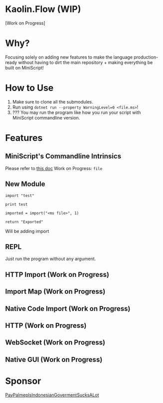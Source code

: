 # Kaolin.Flow (WIP)
[Work on Progress]

# Why?
Focusing solely on adding new features to make the language production-ready without having to dirt the main repository + making everything be built on MiniScript!

# How to Use
1. Make sure to clone all the submodules.
2. Run using `dotnet run --property WarningLevel=0 <file.ms>`!
3. ???
You may run the program like how you run your script with MiniScript commandline version.

# Features
## MiniScript's Commandline Intrinsics
Please refer to [this doc](https://miniscript.org/cmdline/)
Work on Progress: `file`

## New Module
```
import "test"

print test

imported = import("<ms file>", 1)

return "Exported"
```
Will be adding import 

## REPL
Just run the program without any argument.

## HTTP Import (Work on Progress)

## Import Map (Work on Progress)

## Native Code Import (Work on Progress)

## HTTP (Work on Progress)

## WebSocket (Work on Progress)

## Native GUI (Work on Progress)

# Sponsor
[PayPalmeplsIndonesianGovermentSucksALot](https://paypal.me/nekomaru76)